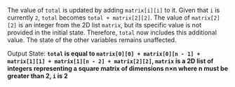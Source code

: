 The value of `total` is updated by adding `matrix[i][i]` to it. Given that `i` is currently `2`, `total` becomes `total + matrix[2][2]`. The value of `matrix[2][2]` is an integer from the 2D list `matrix`, but its specific value is not provided in the initial state. Therefore, `total` now includes this additional value. The state of the other variables remains unaffected.

Output State: **`total` is equal to `matrix[0][0] + matrix[0][n - 1] + matrix[1][1] + matrix[1][n - 2] + matrix[2][2]`, `matrix` is a 2D list of integers representing a square matrix of dimensions n×n where n must be greater than 2, `i` is 2**